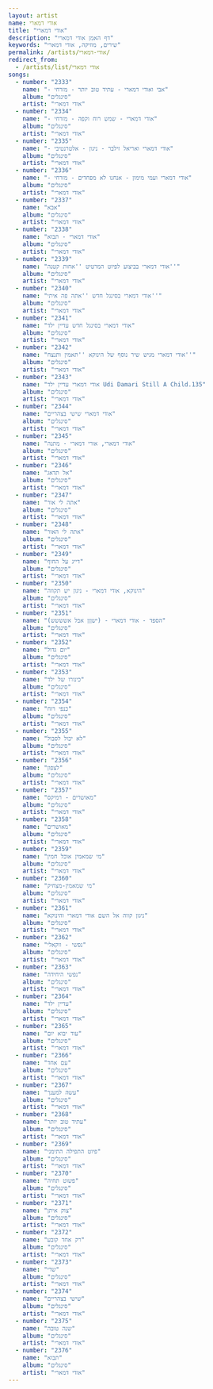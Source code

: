 ```yaml
---
layout: artist
name: אודי דמארי
title: "אודי דמארי"
description: "דף האמן אודי דמארי"
keywords: "שירים, מוזיקה, אודי דמארי"
permalink: /artists/אודי-דמארי/
redirect_from:
  - /artists/list/אודי דמארי
songs:
  - number: "2333"
    name: "- אבי ואודי דמארי - עתיד טוב יותר - מזרחי"
    album: "סינגלים"
    artist: "אודי דמארי"
  - number: "2334"
    name: "- אודי דמארי - שמש רוח וקפה - מזרחי"
    album: "סינגלים"
    artist: "אודי דמארי"
  - number: "2335"
    name: "- אודי דמארי ואריאל זילבר - ניגון - אלטרנטיבי"
    album: "סינגלים"
    artist: "אודי דמארי"
  - number: "2336"
    name: "- אודי דמארי ועמי מימון - אנחנו לא מפחדים - מזרחי"
    album: "סינגלים"
    artist: "אודי דמארי"
  - number: "2337"
    name: "אבא"
    album: "סינגלים"
    artist: "אודי דמארי"
  - number: "2338"
    name: "אודי דמארי - תבוא"
    album: "סינגלים"
    artist: "אודי דמארי"
  - number: "2339"
    name: "אודי דמארי בביצוע לפיוט המרטיט ''אחות קטנה''"
    album: "סינגלים"
    artist: "אודי דמארי"
  - number: "2340"
    name: "אודי דמארי בסינגל חדש ''אתה פה איתי''"
    album: "סינגלים"
    artist: "אודי דמארי"
  - number: "2341"
    name: "אודי דמארי בסינגל חדש עדיין ילד"
    album: "סינגלים"
    artist: "אודי דמארי"
  - number: "2342"
    name: "אודי דמארי מגיש שיר נוסף של הינוקא ''תאמין ותנצח''"
    album: "סינגלים"
    artist: "אודי דמארי"
  - number: "2343"
    name: "אודי דמארי עדיין ילד Udi Damari Still A Child.135"
    album: "סינגלים"
    artist: "אודי דמארי"
  - number: "2344"
    name: "אודי דמארי שישי בצהריים"
    album: "סינגלים"
    artist: "אודי דמארי"
  - number: "2345"
    name: "אודי דמארי, אורי דמארי - מתנה"
    album: "סינגלים"
    artist: "אודי דמארי"
  - number: "2346"
    name: "אל תדאג"
    album: "סינגלים"
    artist: "אודי דמארי"
  - number: "2347"
    name: "אתה לי אור"
    album: "סינגלים"
    artist: "אודי דמארי"
  - number: "2348"
    name: "אתה לי האור"
    album: "סינגלים"
    artist: "אודי דמארי"
  - number: "2349"
    name: "דייג על החוף"
    album: "סינגלים"
    artist: "אודי דמארי"
  - number: "2350"
    name: "הינוקא, אודי דמארי - ניגון יש תקווה"
    album: "סינגלים"
    artist: "אודי דמארי"
  - number: "2351"
    name: "הספד - אודי דמארי - (ישןןן אבל אשששש)"
    album: "סינגלים"
    artist: "אודי דמארי"
  - number: "2352"
    name: "יום גדול"
    album: "סינגלים"
    artist: "אודי דמארי"
  - number: "2353"
    name: "כינורו של ילד"
    album: "סינגלים"
    artist: "אודי דמארי"
  - number: "2354"
    name: "כנפי רוח"
    album: "סינגלים"
    artist: "אודי דמארי"
  - number: "2355"
    name: "לא יכול לסבול"
    album: "סינגלים"
    artist: "אודי דמארי"
  - number: "2356"
    name: "לצפון"
    album: "סינגלים"
    artist: "אודי דמארי"
  - number: "2357"
    name: "מאושרים - רמיקס"
    album: "סינגלים"
    artist: "אודי דמארי"
  - number: "2358"
    name: "מאושרים"
    album: "סינגלים"
    artist: "אודי דמארי"
  - number: "2359"
    name: "מי שמאמין אוכל חמין"
    album: "סינגלים"
    artist: "אודי דמארי"
  - number: "2360"
    name: "מי שמאמין-מצחיק"
    album: "סינגלים"
    artist: "אודי דמארי"
  - number: "2361"
    name: "ניגון קווה אל השם אודי דמארי והינוקא"
    album: "סינגלים"
    artist: "אודי דמארי"
  - number: "2362"
    name: "נפשי - ווקאלי"
    album: "סינגלים"
    artist: "אודי דמארי"
  - number: "2363"
    name: "נפשי היחידה"
    album: "סינגלים"
    artist: "אודי דמארי"
  - number: "2364"
    name: "עדיין ילד"
    album: "סינגלים"
    artist: "אודי דמארי"
  - number: "2365"
    name: "עוד יבוא יום"
    album: "סינגלים"
    artist: "אודי דמארי"
  - number: "2366"
    name: "עם אחד"
    album: "סינגלים"
    artist: "אודי דמארי"
  - number: "2367"
    name: "עשה למענך"
    album: "סינגלים"
    artist: "אודי דמארי"
  - number: "2368"
    name: "עתיד טוב יותר"
    album: "סינגלים"
    artist: "אודי דמארי"
  - number: "2369"
    name: "פיוט התפילה התימני"
    album: "סינגלים"
    artist: "אודי דמארי"
  - number: "2370"
    name: "פשוט תחיה"
    album: "סינגלים"
    artist: "אודי דמארי"
  - number: "2371"
    name: "צוק איתן"
    album: "סינגלים"
    artist: "אודי דמארי"
  - number: "2372"
    name: "רק אחד קובע"
    album: "סינגלים"
    artist: "אודי דמארי"
  - number: "2373"
    name: "שדי"
    album: "סינגלים"
    artist: "אודי דמארי"
  - number: "2374"
    name: "שישי בצהריים"
    album: "סינגלים"
    artist: "אודי דמארי"
  - number: "2375"
    name: "שנה טובה"
    album: "סינגלים"
    artist: "אודי דמארי"
  - number: "2376"
    name: "תבוא"
    album: "סינגלים"
    artist: "אודי דמארי"
---
```


